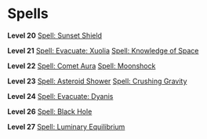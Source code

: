 <!-- TITLE: Galaxian -->
<!-- SUBTITLE: Students of celestial magic, Galaxians are keen to harness cosmic power and bend it to their will to bring destruction upon their foes. -->

# Spells

**Level 20**
[Spell: Sunset Shield](sunset-shield)

**Level 21**
[Spell: Evacuate: Xuolia](evacuate-xuolia)
[Spell: Knowledge of Space](knowledge-of-space)

**Level 22**
[Spell: Comet Aura](comet-aura)
[Spell: Moonshock](moonshock)

**Level 23**
[Spell: Asteroid Shower](asteroid-shower)
[Spell: Crushing Gravity](crushing-gravity)

**Level 24**
[Spell: Evacuate: Dyanis](evacuate-dyanis)

**Level 26**
[Spell: Black Hole](black-hole)

**Level 27**
[Spell: Luminary Equilibrium](luminary-equilibrium)